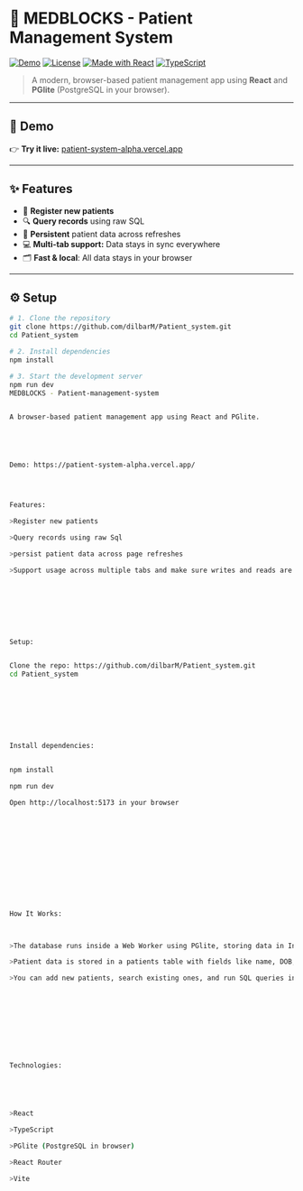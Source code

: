 # 🏥 MEDBLOCKS - Patient Management System

[![Demo](https://img.shields.io/badge/Demo-Live-blue?logo=vercel&style=for-the-badge)](https://patient-system-alpha.vercel.app/)
[![License](https://img.shields.io/github/license/dilbarM/Patient_system?style=for-the-badge)](LICENSE)
[![Made with React](https://img.shields.io/badge/React-2023-blue?logo=react&style=for-the-badge)](https://reactjs.org/)
[![TypeScript](https://img.shields.io/badge/TypeScript-Enabled-blue?logo=typescript&style=for-the-badge)](https://www.typescriptlang.org/)

> A modern, browser-based patient management app using **React** and **PGlite** (PostgreSQL in your browser).

---

## 🚀 Demo

👉 **Try it live:** [patient-system-alpha.vercel.app](https://patient-system-alpha.vercel.app/)

---

## ✨ Features

- 📝 **Register new patients**
- 🔍 **Query records** using raw SQL
- 💾 **Persistent** patient data across refreshes
- 💻 **Multi-tab support:** Data stays in sync everywhere
- 🗂️ **Fast & local**: All data stays in your browser

---

## ⚙️ Setup

```bash
# 1. Clone the repository
git clone https://github.com/dilbarM/Patient_system.git
cd Patient_system

# 2. Install dependencies
npm install

# 3. Start the development server
npm run dev
MEDBLOCKS - Patient-management-system


A browser-based patient management app using React and PGlite.





Demo: https://patient-system-alpha.vercel.app/




Features:

>Register new patients

>Query records using raw Sql

>persist patient data across page refreshes

>Support usage across multiple tabs and make sure writes and reads are synchronized.








Setup:


Clone the repo: https://github.com/dilbarM/Patient_system.git
cd Patient_system








Install dependencies:


npm install

npm run dev

Open http://localhost:5173 in your browser













How It Works:



>The database runs inside a Web Worker using PGlite, storing data in IndexedDB.

>Patient data is stored in a patients table with fields like name, DOB, gender, contact info, and medical notes.

>You can add new patients, search existing ones, and run SQL queries in the app.










Technologies:





>React

>TypeScript

>PGlite (PostgreSQL in browser)

>React Router

>Vite

